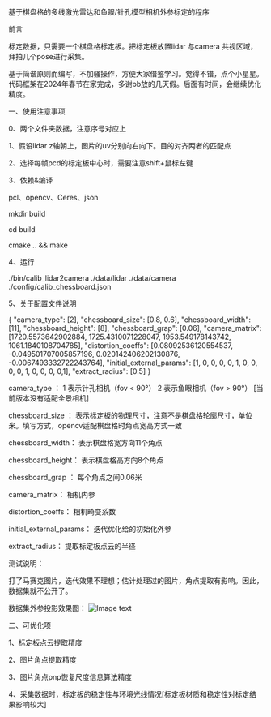 基于棋盘格的多线激光雷达和鱼眼/针孔模型相机外参标定的程序

前言

标定数据，只需要一个棋盘格标定板。把标定板放置lidar 与camera 共视区域，拜拍几个pose进行采集。

基于简谐原则而编写，不加骚操作，方便大家借鉴学习。觉得不错，点个小星星。代码框架在2024年春节在家完成，多谢bb放的几天假。后面有时间，会继续优化精度。

一、使用注意事项

0、两个文件夹数据，注意序号对应上

1、假设lidar z轴朝上，图片的uv分别向右向下。目的对齐两者的匹配点

2、选择每帧pcd的标定板中心时，需要注意shift+鼠标左键

3、依赖&编译

  pcl、opencv、Ceres、json

  mkdir build

  cd build 
  
  cmake .. && make

4、运行

  ./bin/calib_lidar2camera ./data/lidar ./data/camera ./config/calib_chessboard.json

5、关于配置文件说明

  {
      "camera_type": [2],
      "chessboard_size": [0.8, 0.6],
      "chessboard_width": [11],
      "chessboard_height": [8],
      "chessboard_grap": [0.06],
      "camera_matrix": [1720.5573642902884, 1725.4310071228047, 1953.549178143742, 1061.1840108704785],
      "distortion_coeffs": [0.08092536120554537, -0.049501707005857196, 0.020142406202130876, -0.0067493332722243764],
      "initial_external_params": [1, 0, 0, 0, 0, 1, 0, 0, 0, 0, 1, 0, 0, 0, 0,1],
      "extract_radius": [0.5]
  }

camera_type ：              1 表示针孔相机（fov < 90°）  2 表示鱼眼相机（fov > 90°） [当前版本没有适配全景相机]

chessboard_size ：          表示标定板的物理尺寸，注意不是棋盘格轮廓尺寸，单位 米。填写方式，opencv适配棋盘格时角点宽高方式一致

chessboard_width：          表示棋盘格宽方向11个角点

chessboard_height：         表示棋盘格高方向8个角点

chessboard_grap ：          每个角点之间0.06米

camera_matrix：             相机内参

distortion_coeffs：         相机畸变系数

initial_external_params：   迭代优化给的初始化外参

extract_radius：            提取标定板点云的半径

测试说明：

打了马赛克图片，迭代效果不理想；估计处理过的图片，角点提取有影响。因此，数据集就不公开了。
  
数据集外参投影效果图：
![Image text](https://github.com/LiangHongY/calib_lidar2camera/blob/master/data/1.png)

二、可优化项

1、标定板点云提取精度

2、图片角点提取精度

3、图片角点pnp恢复尺度信息算法精度

4、采集数据时，标定板的稳定性与环境光线情况[标定板材质和稳定性对标定结果影响较大]
